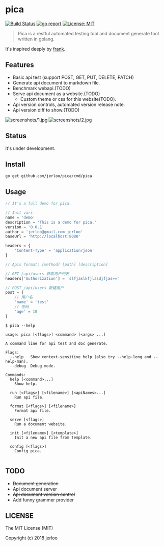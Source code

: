 # pica

[![Build Status](https://travis-ci.org/jerloo/pica.svg?branch=master)](https://travis-ci.org/jerloo/pica)
[![go report](https://goreportcard.com/badge/github.com/jerloo/pica)](https://goreportcard.com/badge/github.com/jerloo/pica)
[![License: MIT](https://img.shields.io/badge/License-MIT-blue.svg)](http://www.gnu.org/licenses/gpl-3.0)
> Pica is a restful automated testing tool and document generate tool written in golang.

It's inspired deeply by [frank](https://github.com/txthinking/frank).

## Features

- Basic api test (support POST, GET, PUT, DELETE, PATCH)
- Generate api document to markdown file.
- Benchmark webapi.(TODO)
- Serve api document as a website.(TODO)
    - Custom theme or css for this website(TODO).
- Api version controls, automated version release note.
- Api version diff to show.(TODO)

![screenshots/1.jpg](screenshots/1.jpg)
![screenshots/2.jpg](screenshots/2.jpg)
## Status

It's under development.

## Install

```console
go get github.com/jerloo/pica/cmd/pica
```

## Usage

```javascript
// It's a full demo for pica.

// Init vars
name = 'demo'
description = 'This is a demo for pica.'
version = '0.0.1'
author = 'jerloo@gmail.com jerloo'
baseUrl = 'http://localhost:8080'

headers = {
    'Content-Type' = 'application/json'
}

// Apis format: [method] [path] [description]

// GET /api/users 获取用户列表
headers['Authorization'] = 'slfjaslkfjlasdjfjas=='

// POST /api/users 新建用户
post = {
    // 用户名
    'name' = 'test'
    // 密码
    'age' = 10
}
```

```console
$ pica --help

usage: pica [<flags>] <command> [<args> ...]

A command line for api test and doc generate.

Flags:
  --help   Show context-sensitive help (also try --help-long and --help-man).
  --debug  Debug mode.

Commands:
  help [<command>...]
    Show help.

  run [<flags>] [<filename>] [<apiNames>...]
    Run api file.

  format [<flags>] [<filename>]
    Format api file.

  serve [<flags>]
    Run a document website.

  init [<filename>] [<template>]
    Init a new api file from template.

  config [<flags>]
    Config pica.


```

## TODO

- ~~Document generation~~
- Api document server
- ~~Api document version control~~
- Add funny grammer provider

## LICENSE

The MIT License (MIT)

Copyright (c) 2018 jerloo
